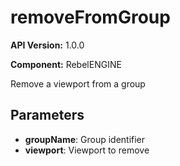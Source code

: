# removeFromGroup

**API Version:** 1.0.0

**Component:** RebelENGINE

Remove a viewport from a group

## Parameters

- **groupName**: Group identifier
- **viewport**: Viewport to remove

